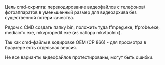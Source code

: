 Цель cmd-скрипта: перекодирование видеофайлов с телефонов/фотоаппаратов
в уменьшенный размер для видеоархива без существенной потери качества.

Рядом с CMD создать папку bin, положить туда ffmpeg.exe, ffprobe.exe, mediainfo.exe, mkvpropedit.exe (из набора mkvtoolnix).

Так как cmd-файлы в кодировке OEM (CP 866) - для просмотра в браузере есть отдельная версия.

Не все варианты видеофайлов протестированы, могут быть ошибки.
